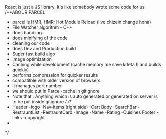 React is just a JS library. It's like somebody wrote some code for us
/**ABOUR PARCEL
 * parcel is HMR, HMR: Hot Module Reload (live chizein change hona)
 * File Watcher algorithm - C++
 * does bundling
 * does minifying of the code
 * cleaning our code
 * does Dev and Production build
 * Super fast build algo
 * Image optimization
 * Caching while development (cache memory me save krleta h and builds quickly)
 * performs compression for quicker results
 * compatilble with older version of browsers
 * it manages port number
 * we should put in Parcel-cache in gitignore
 * Note that : Anything which is auto generated or generated on server is to be put inside gitignore
 */
/**
 * Header
                -logo
                -Nav-items (right side)
                -Cart
            Body
                -SearchBar
                -RestrauntList
                    -RestrauntCard
                        -Image
                        -Name
                        -Rating
                        -Cuisines
            Footer
                -links
                -copyright 
 * 
 */
